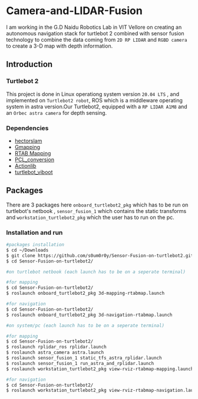 # Camera-and-LIDAR-Fusion
I am working in the G.D Naidu Robotics Lab in VIT Vellore on creating an autonomous navigation stack for turtlebot 2 combined with sensor fusion technology to combine the data coming from `2D RP LIDAR` and `RGBD camera` to create a 3-D map with depth information.

## Introduction

### Turtlebot 2

This project is done in Linux operationg system version `20.04 LTS` , and implemented on `Turtlebot2 robot`, ROS which is a middleware operating system in astra version.Our Turtlebot2, equipped with a `RP LIDAR A1M8` and an `Orbec astra camera` for depth sensing.

### Dependencies
-  [hectorslam](https://github.com/tu-darmstadt-ros-pkg/hector_slam)
-  [Gmapping](https://wiki.ros.org/slam_gmapping)
-  [RTAB Mapping](http://wiki.ros.org/rtabmap_ros)
-  [PCL_conversion](http://wiki.ros.org/pcl_conversions)
-  [Actionlib](https://wiki.ros.org/actionlib)
-  [turtlebot_viboot](https://github.com/roboticslab-fr/turtlebot_vibot)

## Packages

There are 3 packages here `onboard_turtlebot2_pkg` which has to be run on turtlebot's netbook , `sensor_fusion_1` which contains the static transforms and `workstation_turtlebot2_pkg` which the user has to run on the pc. 

### Installation and run

```bash
#packages installation
$ cd ~/Downloads
$ git clone https://github.com/s0um0r0y/Sensor-Fusion-on-turtlebot2.git
$ cd Sensor-Fusion-on-turtlebot2/

#on turtlebot netbook (each launch has to be on a seperate terminal)

#for mapping
$ cd Sensor-Fusion-on-turtlebot2/
$ roslaunch onboard_turtlebot2_pkg 3d-mapping-rtabmap.launch

#for navigation
$ cd Sensor-Fusion-on-turtlebot2/
$ roslaunch onboard_turtlebot2_pkg 3d-navigation-rtabmap.launch

#on system/pc (each launch has to be on a seperate terminal)

#for mapping
$ cd Sensor-Fusion-on-turtlebot2/
$ roslaunch rplidar_ros rplidar.launch
$ roslaunch astra_camera astra.launch
$ roslaunch sensor_fusion_1 static_tfs_astra_rplidar.launch
$ roslaunch sensor_fusion_1 run_astra_and_rplidar.launch
$ roslaunch workstation_turtlebot2_pkg view-rviz-rtabmap-mapping.launch

#for navigation
$ cd Sensor-Fusion-on-turtlebot2/
$ roslaunch workstation_turtlebot2_pkg view-rviz-rtabmap-navigation.launch

```

